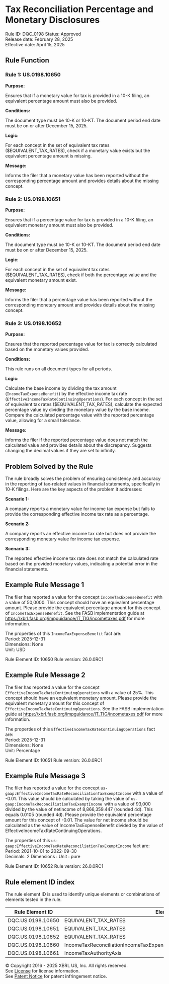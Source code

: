 # Tax Reconciliation Percentage and Monetary Disclosures 
Rule ID: DQC_0198
Status: Approved  
Release date: February 28, 2025  
Effective date: April 15, 2025

## Rule Function

### Rule 1: US.0198.10650
**Purpose:** 

Ensures that if a monetary value for tax is provided in a 10-K filing, an equivalent percentage amount must also be provided.

**Conditions:**

The document type must be 10-K or 10-KT.
The document period end date must be on or after December 15, 2025.

**Logic:**

For each concept in the set of equivalent tax rates ($EQUIVALENT_TAX_RATES), check if a monetary value exists but the equivalent percentage amount is missing.

**Message:**

Informs the filer that a monetary value has been reported without the corresponding percentage amount and provides details about the missing concept.

### Rule 2: US.0198.10651

**Purpose:** 

Ensures that if a percentage value for tax is provided in a 10-K filing, an equivalent monetary amount must also be provided.

**Conditions:**

The document type must be 10-K or 10-KT.
The document period end date must be on or after December 15, 2025.

**Logic:**

For each concept in the set of equivalent tax rates ($EQUIVALENT_TAX_RATES), check if both the percentage value and the equivalent monetary amount exist.

**Message:**

Informs the filer that a percentage value has been reported without the corresponding monetary amount and provides details about the missing concept.

### Rule 3: US.0198.10652

**Purpose:**

Ensures that the reported percentage value for tax is correctly calculated based on the monetary values provided.

**Conditions:**

This rule runs on all document types for all periods.

**Logic:**

Calculate the base income by dividing the tax amount (`IncomeTaxExpenseBenefit`) by the effective income tax rate (`EffectiveIncomeTaxRateContinuingOperations`).
For each concept in the set of equivalent tax rates ($EQUIVALENT_TAX_RATES), calculate the expected percentage value by dividing the monetary value by the base income.
Compare the calculated percentage value with the reported percentage value, allowing for a small tolerance.

**Message:**

Informs the filer if the reported percentage value does not match the calculated value and provides details about the discrepancy.
Suggests changing the decimal values if they are set to infinity.

## Problem Solved by the Rule

The rule broadly solves the problem of ensuring consistency and accuracy in the reporting of tax-related values in financial statements, specifically in 10-K filings. Here are the key aspects of the problem it addresses:

**Scenario 1:**

A company reports a monetary value for income tax expense but fails to provide the corresponding effective income tax rate as a percentage.

**Scenario 2:**

A company reports an effective income tax rate but does not provide the corresponding monetary value for income tax expense.

**Scenario 3:** 

The reported effective income tax rate does not match the calculated rate based on the provided monetary values, indicating a potential error in the financial statements.

## Example Rule Message 1

The filer has reported a value for the concept `IncomeTaxExpenseBenefit` with a value of 50,0000. This concept should have an equivalent percentage amount. Please provide the equivalent percentage amount for this concept of `IncomeTaxExpenseBenefit`. See the FASB implementation guide at https://xbrl.fasb.org/impguidance/IT_TIG/incometaxes.pdf for more information.

The properties of this `IncomeTaxExpenseBenefit` fact are:  
Period: 2025-12-31  
Dimensions: None  
Unit: USD  

Rule Element ID: 10650
Rule version: 26.0.0RC1

## Example Rule Message 2

The filer has reported a value for the concept `EffectiveIncomeTaxRateContinuingOperations` with a value of 25%. This concept should have an equivalent monetary amount. Please provide the equivalent monetary amount for this concept of `EffectiveIncomeTaxRateContinuingOperations`. See the FASB implementation guide at https://xbrl.fasb.org/impguidance/IT_TIG/incometaxes.pdf for more information.

The properties of this `EffectiveIncomeTaxRateContinuingOperations` fact are:  
Period: 2025-12-31  
Dimensions: None  
Unit: Percentage  

Rule Element ID: 10651
Rule version: 26.0.0RC1

## Example Rule Message 3

The filer has reported a value for the concept `us-gaap:EffectiveIncomeTaxRateReconciliationTaxExemptIncome` with a value of -0.01. This value should be calculated by taking the value of `us-gaap:IncomeTaxReconciliationTaxExemptIncome `with a value of 93,000 divided by the value of netincome of 8,866,359.447 (rounded 4d). This equals 0.0105 (rounded 4d). Please provide the equivalent percentage amount for this concept of -0.01.  The value for net income should be calculated as the value of IncomeTaxExpenseBenefit divided by the value of EffectiveIncomeTaxRateContinuingOperations.


The properties of this `us-gaap:EffectiveIncomeTaxRateReconciliationTaxExemptIncome` fact are:  
Period: 2021-10-01 to 2022-09-30  
Decimals:  2
Dimensions : 
Unit : pure  

Rule Element ID: 10652
Rule version: 26.0.0RC1

## Rule element ID index  
The rule element ID is used to identify unique elements or combinations of elements tested in the rule.

|Rule Element ID|Element|
|--- |--- |
| DQC.US.0198.10650 |EQUIVALENT_TAX_RATES|
| DQC.US.0198.10651 |EQUIVALENT_TAX_RATES|
| DQC.US.0198.10652 |EQUIVALENT_TAX_RATES|
| DQC.US.0198.10660 |IncomeTaxReconciliationIncomeTaxExpenseBenefitAtFederalStatutoryIncomeTaxRate|
| DQC.US.0198.10661 |IncomeTaxAuthorityAxis|



© Copyright 2016 - 2025 XBRL US, Inc. All rights reserved.   
See [License](https://xbrl.us/dqc-license) for license information.  
See [Patent Notice](https://xbrl.us/dqc-patent) for patent infringement notice. 
